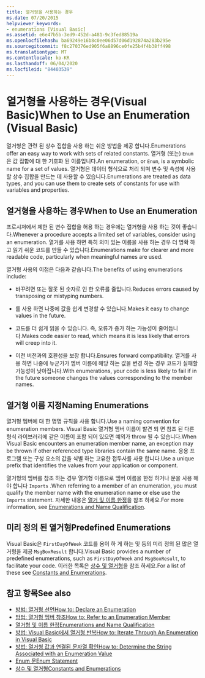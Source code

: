 ```yaml
---
title: 열거형을 사용하는 경우
ms.date: 07/20/2015
helpviewer_keywords:
- enumerations [Visual Basic]
ms.assetid: e6e47b5b-3ed9-452d-a481-9c3fed88519a
ms.openlocfilehash: ba69249e16b8c0ee06d57d06d192874a283b295e
ms.sourcegitcommit: f8c270376ed905f6a8896ce0fe25b4f4b38ff498
ms.translationtype: MT
ms.contentlocale: ko-KR
ms.lasthandoff: 06/04/2020
ms.locfileid: "84403539"
---
```

# <a name="when-to-use-an-enumeration-visual-basic"></a><span data-ttu-id="57d6f-102">열거형을 사용하는 경우(Visual Basic)</span><span class="sxs-lookup"><span data-stu-id="57d6f-102">When to Use an Enumeration (Visual Basic)</span></span>
<span data-ttu-id="57d6f-103">열거형은 관련 된 상수 집합을 사용 하는 쉬운 방법을 제공 합니다.</span><span class="sxs-lookup"><span data-stu-id="57d6f-103">Enumerations offer an easy way to work with sets of related constants.</span></span> <span data-ttu-id="57d6f-104">열거형 (또는) `Enum` 은 값 집합에 대 한 기호화 된 이름입니다.</span><span class="sxs-lookup"><span data-stu-id="57d6f-104">An enumeration, or `Enum`, is a symbolic name for a set of values.</span></span> <span data-ttu-id="57d6f-105">열거형은 데이터 형식으로 처리 되며 변수 및 속성에 사용할 상수 집합을 만드는 데 사용할 수 있습니다.</span><span class="sxs-lookup"><span data-stu-id="57d6f-105">Enumerations are treated as data types, and you can use them to create sets of constants for use with variables and properties.</span></span>  
  
## <a name="when-to-use-an-enumeration"></a><span data-ttu-id="57d6f-106">열거형을 사용하는 경우</span><span class="sxs-lookup"><span data-stu-id="57d6f-106">When to Use an Enumeration</span></span>  
 <span data-ttu-id="57d6f-107">프로시저에서 제한 된 변수 집합을 허용 하는 경우에는 열거형을 사용 하는 것이 좋습니다.</span><span class="sxs-lookup"><span data-stu-id="57d6f-107">Whenever a procedure accepts a limited set of variables, consider using an enumeration.</span></span> <span data-ttu-id="57d6f-108">열거를 사용 하면 특히 의미 있는 이름을 사용 하는 경우 더 명확 하 고 읽기 쉬운 코드를 만들 수 있습니다.</span><span class="sxs-lookup"><span data-stu-id="57d6f-108">Enumerations make for clearer and more readable code, particularly when meaningful names are used.</span></span>  
  
 <span data-ttu-id="57d6f-109">열거형 사용의 이점은 다음과 같습니다.</span><span class="sxs-lookup"><span data-stu-id="57d6f-109">The benefits of using enumerations include:</span></span>  
  
- <span data-ttu-id="57d6f-110">바꾸려면 또는 잘못 된 숫자로 인 한 오류를 줄입니다.</span><span class="sxs-lookup"><span data-stu-id="57d6f-110">Reduces errors caused by transposing or mistyping numbers.</span></span>  
  
- <span data-ttu-id="57d6f-111">를 사용 하면 나중에 값을 쉽게 변경할 수 있습니다.</span><span class="sxs-lookup"><span data-stu-id="57d6f-111">Makes it easy to change values in the future.</span></span>  
  
- <span data-ttu-id="57d6f-112">코드를 더 쉽게 읽을 수 있습니다. 즉, 오류가 증가 하는 가능성이 줄어듭니다.</span><span class="sxs-lookup"><span data-stu-id="57d6f-112">Makes code easier to read, which means it is less likely that errors will creep into it.</span></span>  
  
- <span data-ttu-id="57d6f-113">이전 버전과의 호환성을 보장 합니다.</span><span class="sxs-lookup"><span data-stu-id="57d6f-113">Ensures forward compatibility.</span></span> <span data-ttu-id="57d6f-114">열거를 사용 하면 나중에 누군가가 멤버 이름에 해당 하는 값을 변경 하는 경우 코드가 실패할 가능성이 낮아집니다.</span><span class="sxs-lookup"><span data-stu-id="57d6f-114">With enumerations, your code is less likely to fail if in the future someone changes the values corresponding to the member names.</span></span>  
  
## <a name="naming-enumerations"></a><span data-ttu-id="57d6f-115">열거형 이름 지정</span><span class="sxs-lookup"><span data-stu-id="57d6f-115">Naming Enumerations</span></span>  
 <span data-ttu-id="57d6f-116">열거형 멤버에 대 한 명명 규칙을 사용 합니다.</span><span class="sxs-lookup"><span data-stu-id="57d6f-116">Use a naming convention for enumeration members.</span></span> <span data-ttu-id="57d6f-117">Visual Basic 열거형 멤버 이름이 발견 되 면 참조 된 다른 형식 라이브러리에 같은 이름이 포함 되어 있으면 예외가 throw 될 수 있습니다.</span><span class="sxs-lookup"><span data-stu-id="57d6f-117">When Visual Basic encounters an enumeration member name, an exception may be thrown if other referenced type libraries contain the same name.</span></span> <span data-ttu-id="57d6f-118">응용 프로그램 또는 구성 요소의 값을 식별 하는 고유한 접두사를 사용 합니다.</span><span class="sxs-lookup"><span data-stu-id="57d6f-118">Use a unique prefix that identifies the values from your application or component.</span></span>  
  
 <span data-ttu-id="57d6f-119">열거형의 멤버를 참조 하는 경우 열거형 이름으로 멤버 이름을 한정 하거나 문을 사용 해야 합니다 `Imports` .</span><span class="sxs-lookup"><span data-stu-id="57d6f-119">When referring to a member of an enumeration, you must qualify the member name with the enumeration name or else use the `Imports` statement.</span></span> <span data-ttu-id="57d6f-120">자세한 내용은 [열거 및 이름 한정](enumerations-and-name-qualification.md)을 참조 하세요.</span><span class="sxs-lookup"><span data-stu-id="57d6f-120">For more information, see [Enumerations and Name Qualification](enumerations-and-name-qualification.md).</span></span>  
  
## <a name="predefined-enumerations"></a><span data-ttu-id="57d6f-121">미리 정의 된 열거형</span><span class="sxs-lookup"><span data-stu-id="57d6f-121">Predefined Enumerations</span></span>  
 <span data-ttu-id="57d6f-122">Visual Basic은 `FirstDayOfWeek` 코드를 용이 하 게 하는 및 등의 미리 정의 된 많은 열거형을 제공 `MsgBoxResult` 합니다.</span><span class="sxs-lookup"><span data-stu-id="57d6f-122">Visual Basic provides a number of predefined enumerations, such as `FirstDayOfWeek` and `MsgBoxResult`, to facilitate your code.</span></span> <span data-ttu-id="57d6f-123">이러한 목록은 [상수 및 열거형](../../../language-reference/constants-and-enumerations.md)을 참조 하세요.</span><span class="sxs-lookup"><span data-stu-id="57d6f-123">For a list of these see [Constants and Enumerations](../../../language-reference/constants-and-enumerations.md).</span></span>  
  
## <a name="see-also"></a><span data-ttu-id="57d6f-124">참고 항목</span><span class="sxs-lookup"><span data-stu-id="57d6f-124">See also</span></span>

- [<span data-ttu-id="57d6f-125">방법: 열거형 선언</span><span class="sxs-lookup"><span data-stu-id="57d6f-125">How to: Declare an Enumeration</span></span>](how-to-declare-enumerations.md)
- [<span data-ttu-id="57d6f-126">방법: 열거형 멤버 참조</span><span class="sxs-lookup"><span data-stu-id="57d6f-126">How to: Refer to an Enumeration Member</span></span>](how-to-refer-to-an-enumeration-member.md)
- [<span data-ttu-id="57d6f-127">열거형 및 이름 한정</span><span class="sxs-lookup"><span data-stu-id="57d6f-127">Enumerations and Name Qualification</span></span>](enumerations-and-name-qualification.md)
- [<span data-ttu-id="57d6f-128">방법: Visual Basic에서 열거형 반복</span><span class="sxs-lookup"><span data-stu-id="57d6f-128">How to: Iterate Through An Enumeration in Visual Basic</span></span>](how-to-iterate-through-an-enumeration.md)
- [<span data-ttu-id="57d6f-129">방법: 열거형 값과 연결된 문자열 확인</span><span class="sxs-lookup"><span data-stu-id="57d6f-129">How to: Determine the String Associated with an Enumeration Value</span></span>](how-to-determine-the-string-associated-with-an-enumeration-value.md)
- [<span data-ttu-id="57d6f-130">Enum 문</span><span class="sxs-lookup"><span data-stu-id="57d6f-130">Enum Statement</span></span>](../../../language-reference/statements/enum-statement.md)
- [<span data-ttu-id="57d6f-131">상수 및 열거형</span><span class="sxs-lookup"><span data-stu-id="57d6f-131">Constants and Enumerations</span></span>](../../../language-reference/constants-and-enumerations.md)
